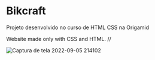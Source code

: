 # Bikcraft
 Projeto desenvolvido no curso de HTML CSS na Origamid
 
 
 Website made only with CSS and HTML.
 // 
 
![Captura de tela 2022-09-05 214102](https://user-images.githubusercontent.com/112007806/188524611-11225320-d4f2-4560-ac48-6efc31274682.png)
